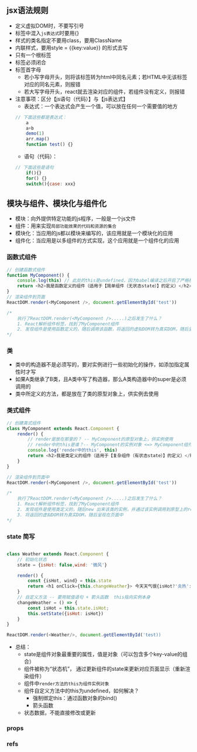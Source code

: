 ## jsx语法规则
- 定义虚拟DOM时，不要写引号
- 标签中混入`js表达式`时要用{}
- 样式的类名指定不要用class，要用ClassName
- 内联样式，要用style = {{key:value}} 的形式去写
- 只有一个根标签
- 标签必须闭合
- 标签首字母
    - 若小写字母开头，则将该标签转为html中同名元素；若HTML中无该标签对应的同名元素，则报错
    - 若大写字母开头，react就去渲染对应的组件，若组件没有定义，则报错
- 注意事项：区分【js语句（代码）】与【js表达式】
    - 表达式：一个表达式会产生一个值，可以放在任何一个需要值的地方
    ```js
    // 下面这些都是表达式：
        a
        a+b
        demo(1)
        arr.map()
        function test() {}
    ```
    - 语句（代码）：
    ```js
    // 下面这些是语句
        if(){}
        for() {}
        switch(){case: xxx}
    ```

## 模块与组件、模块化与组件化
- 模块：向外提供特定功能的js程序，一般是一个js文件
- 组件：用来实现`局部功能效果的代码和资源的集合`
- 模块化：当应用的js都以模块来编写的，该应用就是一个模块化的应用
- 组件化：当应用是以多组件的方式实现，这个应用就是一个组件化的应用


### 函数式组件
```js
// 创建函数式组件
function MyComponent() {
    console.log(this) // 此处的this是undefined，因为babel编译之后开启了严格模式
    return <h2>我是函数定义的组件（适用于【简单组件（无状态state）】的定义）</h2>
}
// 渲染组件到页面
ReactDOM.render(<MyComponent />, document.getElementById('test'))

/*
    执行了ReactDOM.render(<MyComponent />.....)之后发生了什么？
    1. React解析组件标签，找到了MyComponent组件
    2. 发现组件是使用函数定义的，随后调用该函数，将返回的虚拟DOM转为真实DOM，随后呈现在页面中
*/
```

### 类
- 类中的构造器不是必须写的，要对实例进行一些初始化的操作，如添加指定属性时才写
- 如果A类继承了B类，且A类中写了构造器，那么A类构造器中的super是必须调用的
- 类中所定义的方法，都是放在了类的原型对象上，供实例去使用

### 类式组件
```js
// 创建类式组件
class MyComponent extends React.Component {
    render() {
        // render是放在那里的？ -- MyComponent的原型对象上，供实例使用
        // render中的this是谁？-- MyComponent的实例对象 <=> MyComponent组件实例对象
        console.log('render中的this', this)
        return <h2>我是类定义的组件（适用于【复杂组件（有状态state）】的定义）</h2>
    }
}

// 渲染组件到页面中
ReactDOM.render(<MyComponent />, document.getElementById('test'))

/*
    执行了ReactDOM.render(<MyComponent />.....)之后发生了什么？
    1. React解析组件标签，找到了MyComponent组件
    2. 发现组件是使用类定义的，随后new 出来该类的实例，并通过该实例调用到原型上的render方法
    3. 将返回的虚拟DOM转为真实DOM，随后呈现在页面中
*/
```

### state 简写
```js

class Weather extends React.Component {
    // 初始化状态
    state = {isHot: false,wind: '微风'}

    render() {
        const {isHot, wind} = this.state
        return <h1 onClick={this.changeWeather}> 今天天气很{isHot?'炎热':'凉爽'}，{wind}
    }
    // 自定义方法 -- 要用赋值语句 + 箭头函数  this指向实例本身
    changeWeather = () => {
        const isHot = this.state.isHot;
        this.setState({isHot: isHot})
    }
}

ReactDOM.render(<Weather/>, document.getElementById('test))

```
- 总结：
    - state是组件对象最重要的属性，值是对象（可以包含多个key-value的组合）
    - 组件被称为“状态机”， 通过更新组件的state来更新对应页面显示（重新渲染组件）
    - 组件中`render方法的this为组件实例对象`
    - 组件自定义方法中的this为undefined，如何解决？
        - 强制绑定this：通过函数对象的bind()
        - 箭头函数
    - 状态数据，不能直接修改或更新

### props


### refs

